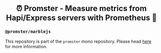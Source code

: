 <p align="center">
  <b style="font-size: 25px">⏰ Promster - Measure metrics from Hapi/Express servers with Prometheus 🚦</b>
</p>

### `@promster/marblejs`

This repository is part of the `promster` mono repository. Please head [here](https://github.com/tdeekens/promster) for more information.
